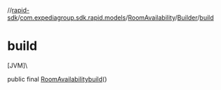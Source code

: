 //[rapid-sdk](../../../../index.md)/[com.expediagroup.sdk.rapid.models](../../index.md)/[RoomAvailability](../index.md)/[Builder](index.md)/[build](build.md)

# build

[JVM]\

public final [RoomAvailability](../index.md)[build](build.md)()

